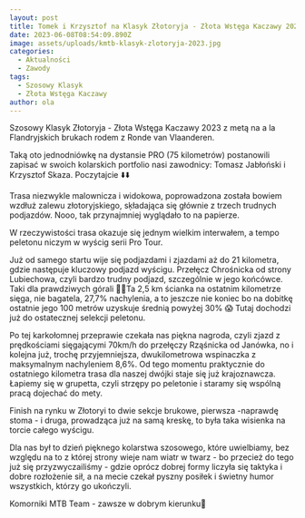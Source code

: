 ```yaml
---
layout: post
title: Tomek i Krzysztof na Klasyk Złotoryja - Złota Wstęga Kaczawy 2023
date: 2023-06-08T08:54:09.890Z
image: assets/uploads/kmtb-klasyk-zlotoryja-2023.jpg
categories:
  - Aktualności
  - Zawody
tags:
  - Szosowy Klasyk
  - Złota Wstęga Kaczawy
author: ola
---
```

Szosowy Klasyk Złotoryja - Złota Wstęga Kaczawy 2023 z metą na a la Flandryjskich brukach rodem z Ronde van Vlaanderen.
<!--more-->

Taką oto jednodniówkę na dystansie PRO (75 kilometrów) postanowili zapisać w swoich kolarskich portfolio nasi zawodnicy: Tomasz Jabłoński i Krzysztof Skaza. Poczytajcie ⬇️⬇️

Trasa niezwykle malownicza i widokowa, poprowadzona została bowiem wzdłuż zalewu złotoryjskiego, sķładająca się głównie z trzech trudnych podjazdów. Nooo, tak przynajmniej wyglądało to na papierze.

W rzeczywistości trasa okazuje się jednym wielkim interwałem, a tempo peletonu niczym w wyścig serii Pro Tour.

Już od samego startu wije się podjazdami i zjazdami aż do 21 kilometra, gdzie następuje kluczowy podjazd wyścigu. Przełęcz Chrośnicka od strony Lubiechowa, czyli bardzo trudny podjazd, szczególnie w jego końcówce. Taki dla prawdziwych górali 💪💪Ta 2,5 km ścianka na ostatnim kilometrze sięga, nie bagatela, 27,7% nachylenia, a to jeszcze nie koniec bo na dobitkę ostatnie jego 100 metrów uzyskuje średnią powyżej 30% 😱 Tutaj dochodzi już do ostatecznej selekcji peletonu. 

Po tej karkołomnej przeprawie czekała nas piękna nagroda, czyli zjazd z prędkościami sięgającymi 70km/h do przełęczy Rząśnicka od Janówka, no i kolejna już, trochę przyjemniejsza, dwukilometrowa wspinaczka z maksymalnym nachyleniem 8,6%. Od tego momentu praktycznie do ostatniego kilometra trasa dla naszej dwójki staje się już krajoznawcza. Łapiemy się w grupetta, czyli strzępy po peletonie i staramy się wspólną pracą dojechać do mety.

Finish na rynku w Złotoryi to dwie sekcje brukowe, pierwsza -naprawdę stoma - i druga, prowadząca już na samą kreskę, to była taka wisienka na torcie całego wyścigu.

Dla nas był to dzień pięknego kolarstwa szosowego, które uwielbiamy, bez względu na to z której strony wieje nam wiatr w twarz - bo przecież do tego już się przyzwyczailiśmy - gdzie oprócz dobrej formy liczyła się taktyka i dobre rozłożenie sił, a na mecie czekał pyszny posiłek i świetny humor wszystkich, którzy go ukończyli. 

Komorniki MTB Team - zawsze w dobrym kierunku🙂 